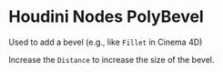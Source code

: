 # Houdini Nodes PolyBevel

Used to add a bevel (e.g., like `Fillet` in Cinema 4D)

Increase the `Distance` to increase the size of the bevel.
